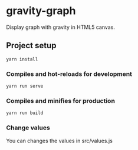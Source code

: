 # gravity-graph

Display graph with gravity in HTML5 canvas.


## Project setup
```
yarn install
```

### Compiles and hot-reloads for development
```
yarn run serve
```

### Compiles and minifies for production
```
yarn run build
```

### Change values
You can changes the values in src/values.js
